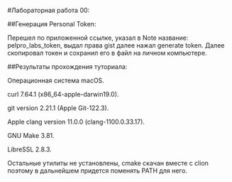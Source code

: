 #Лабораторная работа 00:  

##Генерация Personal Token:  

Перешел по приложенной ссылке, указал в Note название: pelpro_labs_token, выдал права gist далее нажал generate token. Далее скопировал токен и сохранил его в файл на личном компьютере.  

##Результаты прохождения туториала:  

Операционная система macOS. 

curl 7.64.1 (x86_64-apple-darwin19.0). 

git version 2.21.1 (Apple Git-122.3). 

Apple clang version 11.0.0 (clang-1100.0.33.17). 

GNU Make 3.81. 

LibreSSL 2.8.3. 

Остальные утилиты не установлены, cmake скачан вместе с clion поэтому в дальнейшем придется поменять PATH для него.

